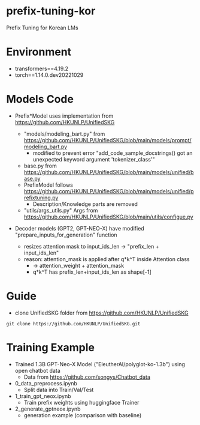 # prefix-tuning-kor
Prefix Tuning for Korean LMs

# Environment
* transformers==4.19.2
* torch==1.14.0.dev20221029

# Models Code
* Prefix*Model uses implementation from https://github.com/HKUNLP/UnifiedSKG
    * "models/modeling_bart.py" from https://github.com/HKUNLP/UnifiedSKG/blob/main/models/prompt/modeling_bart.py
        * modified to prevent error "add_code_sample_docstrings() got an unexpected keyword argument 'tokenizer_class'"
    * base.py from https://github.com/HKUNLP/UnifiedSKG/blob/main/models/unified/base.py
    * PrefixModel follows https://github.com/HKUNLP/UnifiedSKG/blob/main/models/unified/prefixtuning.py
        * Description/Knowledge parts are removed
    * "utils/args_utils.py" Args from https://github.com/HKUNLP/UnifiedSKG/blob/main/utils/configue.py


* Decoder models (GPT2, GPT-NEO-X) have modified "prepare_inputs_for_generation" function
    * resizes attention mask to input_ids_len -> "prefix_len + input_ids_len"
    * reason: attention_mask is applied after q*k^T inside Attention class
        * -> attention_weight + attention_mask
        * q*k^T has prefix_len+input_ids_len as shape[-1]


# Guide
* clone UnifiedSKG folder from https://github.com/HKUNLP/UnifiedSKG
```
git clone https://github.com/HKUNLP/UnifiedSKG.git
```

# Training Example
* Trained 1.3B GPT-Neo-X Model ("EleutherAI/polyglot-ko-1.3b") using open chatbot data
    * Data from https://github.com/songys/Chatbot_data
* 0_data_preprocess.ipynb
    * Split data into Train/Val/Test
* 1_train_gpt_neox.ipynb
    * Train prefix weights using huggingface Trainer
* 2_generate_gptneox.ipynb
    * generation example (comparison with baseline)